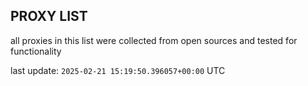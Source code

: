 ## PROXY LIST

all proxies in this list were collected from open sources and tested for functionality

last update: `2025-02-21 15:19:50.396057+00:00` UTC